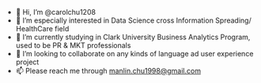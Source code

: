 - 👋 Hi, I’m @carolchu1208
- 👀 I’m especially interested in Data Science cross Information Spreading/ HealthCare field
- 🌱 I’m currently studying in Clark University Business Analytics Program, used to be PR & MKT professionals
- 💞️ I’m looking to collaborate on any kinds of language ad user experience project
- 📫 Please reach me through manlin.chu1998@gmail.com

<!---
carolchu1208/carolchu1208 is a ✨ special ✨ repository because its `README.md` (this file) appears on your GitHub profile.
You can click the Preview link to take a look at your changes.
--->
